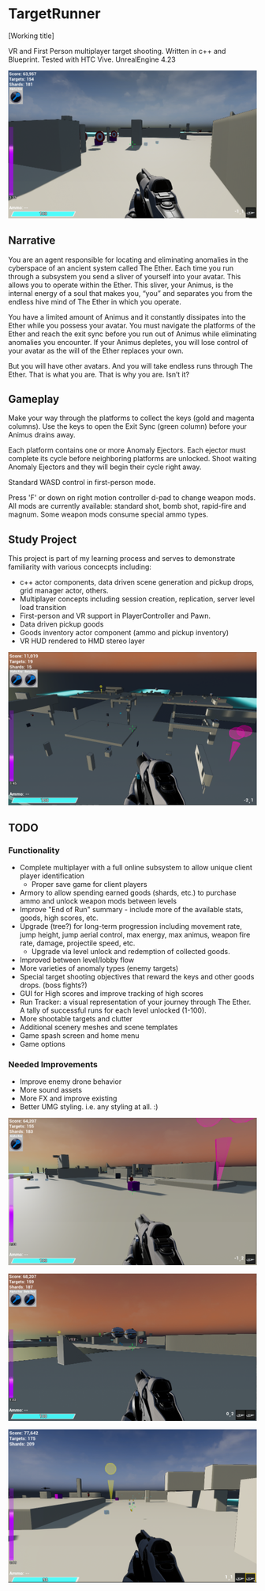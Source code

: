 # TargetRunner
[Working title]

VR and First Person multiplayer target shooting. Written in c++ and Blueprint. Tested with HTC Vive.
UnrealEngine 4.23

![FP view](./ProjectDoc/Images/tr_cap01.png)

## Narrative
You are an agent responsible for locating and eliminating anomalies in the cyberspace of an ancient system called The Ether. Each time you run through a subsystem you send a sliver of yourself into your avatar. This allows you to operate within the Ether. This sliver, your Animus, is the internal energy of a soul that makes you, “you” and separates you from the endless hive mind of The Ether in which you operate. 

You have a limited amount of Animus and it constantly dissipates into the Ether while you possess your avatar. You must navigate the platforms of the Ether and reach the exit sync before you run out of Animus while eliminating anomalies you encounter. If your Animus depletes, you will lose control of your avatar as the will of the Ether replaces your own.  

But you will have other avatars. And you will take endless runs through The Ether. That is what you are. That is why you are.  Isn’t it?

## Gameplay
Make your way through the platforms to collect the keys (gold and magenta columns). Use the keys to open the Exit Sync (green column) before your Animus drains away.

Each platform contains one or more Anomaly Ejectors. Each ejector must complete its cycle before neighboring platforms are unlocked. Shoot waiting Anomaly Ejectors and they will begin their cycle right away.

Standard WASD control in first-person mode.

Press 'F' or down on right motion controller d-pad to change weapon mods.  All mods are currently available: standard shot, bomb shot, rapid-fire and magnum.  Some weapon mods consume special ammo types.

## Study Project
This project is part of my learning process and serves to demonstrate familiarity with various concecpts including:
 - c++ actor components, data driven scene generation and pickup drops, grid manager actor, others.
 - Multiplayer concepts including session creation, replication, server level load transition
 - First-person and VR support in PlayerController and Pawn.
 - Data driven pickup goods
 - Goods inventory actor component (ammo and pickup inventory)
 - VR HUD rendered to HMD stereo layer

![Aerial view](./ProjectDoc/Images/big_view1.png)

## TODO 
### Functionality
 - Complete multiplayer with a full online subsystem to allow unique client player identification
     - Proper save game for client players
 - Armory to allow spending earned goods (shards, etc.) to purchase ammo and unlock weapon mods between levels
 - Improve "End of Run" summary - include more of the available stats, goods, high scores, etc.
 - Upgrade (tree?) for long-term progression including movement rate, jump height, jump aerial control, max energy, max animus, weapon fire rate, damage, projectile speed, etc.
     - Upgrade via level unlock and redemption of collected goods.
 - Improved between level/lobby flow
 - More varieties of anomaly types (enemy targets)
 - Special target shooting objectives that reward the keys and other goods drops. (boss fights?)
 - GUI for High scores and improve tracking of high scores
 - Run Tracker: a visual representation of your journey through The Ether. A tally of successful runs for each level unlocked (1-100).
 - More shootable targets and clutter
 - Additional scenery meshes and scene templates
 - Game spash screen and home menu
 - Game options
 

### Needed Improvements
 - Improve enemy drone behavior
 - More sound assets
 - More FX and improve existing
 - Better UMG styling. i.e. any styling at all. :)

 ![FP view](./ProjectDoc/Images/tr_cap02.png)

 ![FP view](./ProjectDoc/Images/tr_cap03.png)

 ![FP view](./ProjectDoc/Images/tr_cap04.png)


